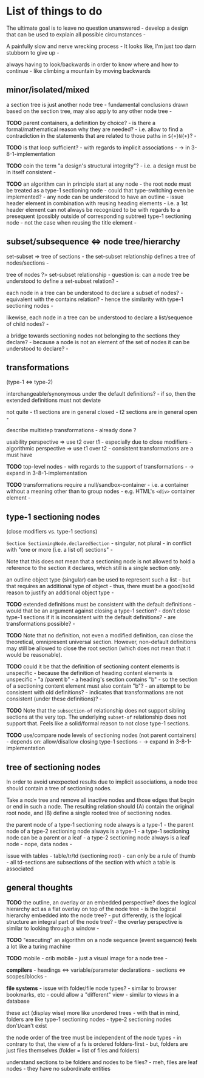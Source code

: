 
<!-- ======================================================================= -->
# List of things to do

The ultimate goal is to leave no question unanswered -
develop a design that can be used to explain all possible circumstances -

A painfully slow and nerve wrecking process -
It looks like, I'm just too darn stubborn to give up -

always having to look/backwards in order to
know where and how to continue -
like climbing a mountain by moving backwards

<!-- ======================================================================= -->
## minor/isolated/mixed

a section tree is just another node tree -
fundamental conclusions drawn based on the section tree,
may also apply to any other node tree -

**TODO**
parent containers, a definition by choice? -
is there a formal/mathematical reason why they are needed? -
i.e. allow to find a contradiction in the statements that
are related to those paths in `S{+}N{+}`? -

**TODO**
is that loop sufficient? -
with regards to implicit associations -
-> in 3-8-1-implementation

**TODO**
coin the term "a design's structural integrity"? -
i.e. a design must be in itself consistent -

**TODO**
an algorithm can in principle start at any node -
the root node must be treated as a type-1 sectioning node -
could that type-switching even be implemented? -
any node can be understood to have an outline -
issue header element in combination with reusing heading elements -
i.e. a 1st header element can not always be recognized to be with
regards to a presequent (possibly outside of corresponding subtree)
type-1 sectioning node -
not the case when reusing the title element -

<!-- ======================================================================= -->
## subset/subsequence <=> node tree/hierarchy

set-subset => tree of sections -
the set-subset relationship defines a tree of nodes/sections -

tree of nodes ?> set-subset relationship -
question is: can a node tree be understood to define a set-subset relation? -

each node in a tree can be understood to declare a subset of nodes? -
equivalent with the contains relation? -
hence the similarity with type-1 sectioning nodes -

likewise, each node in a tree can be understood
to declare a list/sequence of child nodes? -

a bridge towards sectioning nodes not belonging
to the sections they declare? -
because a node is not an element of the set of nodes
it can be understood to declare? -

<!-- ======================================================================= -->
## transformations

(type-1 <=> type-2)

interchangeable/synonymous under the default definitions? -
if so, then the extended definitions must not deviate

not quite -
t1 sections are in general closed -
t2 sections are in general open -

describe multistep transformations -
already done ?

usability perspective => use t2 over t1 -
especially due to close modifiers -
algorithmic perspective => use t1 over t2 -
consistent transformations are a must have

**TODO**
top-level nodes -
with regards to the support of transformations -
-> expand in 3-8-1-implementation

**TODO**
transformations require a null/sandbox-container -
i.e. a container without a meaning other than to group nodes -
e.g. HTML's `<div>` container element -

<!-- ======================================================================= -->
## type-1 sectioning nodes

(close modifiers vs. type-1 sections)

`Section SectioningNode.declaredSection` - singular, not plural -
in conflict with "one or more (i.e. a list of) sections" -

Note that this does not mean that a sectioning node is not allowed to hold
a reference to the section it declares, which still is a single section only.

an outline object type (singular) can be used to represent such a list -
but that requires an additional type of object -
thus, there must be a good/solid reason to justify an additional object type -

**TODO**
extended definitions must be consistent with the default definitions -
would that be an argument against closing a type-1 section? -
don't close type-1 sections if it is inconsistent with the default definitions? -
are transformations possible? -

**TODO**
Note that no definition, not even a modified definition, can close the
theoretical, omnipresent universal section. However, non-default definitions
may still be allowed to close the root section (which does not mean that it
would be reasonable).

**TODO**
could it be that the definition of sectioning content elements is unspecific -
because the definition of heading content elements is unspecific -
"a /parent b" - a heading's section contains "b" -
so the section of a sectioning content element must also contain "b"? -
an attempt to be consistent with old definitions? -
indicates that transformations are not consistent (under these definitions)? -

**TODO**
Note that the `subsection-of` relationship does not support sibling sections
at the very top. The underlying `subset-of` relationship does not support
that. Feels like a solid/formal reason to not close type-1 sections.

**TODO**
use/compare node levels of sectioning nodes (not parent containers) -
depends on: allow/disallow closing type-1 sections -
-> expand in 3-8-1-implementation

<!-- ======================================================================= -->
## tree of sectioning nodes

In order to avoid unexpected results due to implicit associations,
a node tree should contain a tree of sectioning nodes.

Take a node tree and remove all inactive nodes and those edges that begin or
end in such a node. The resulting relation should (A) contain the original
root node, and (B) define a single rooted tree of sectioning nodes.

the parent node of a type-1 sectioning node always is a type-1 -
the parent node of a type-2 sectioning node always is a type-1 -
a type-1 sectioning node can be a parent or a leaf -
a type-2 sectioning node always is a leaf node - nope, data nodes -

issue with tables -
table/tr/td (sectioning root) -
can only be a rule of thumb -
all td-sections are subsections of the section with which a table is associated

<!-- ======================================================================= -->
## general thoughts

**TODO**
the outline, an overlay or an embedded perspective?
does the logical hierarchy act as a flat overlay on top of the node tree -
is the logical hierarchy embedded into the node tree? -
put differently, is the logical structure an integral part of the node tree? -
the overlay perspective is similar to looking through a window -

**TODO**
"executing" an algorithm on a node sequence (event sequence)
feels a lot like a turing machine

**TODO**
mobile - crib mobile -
just a visual image for a node tree -

**compilers** -
headings <=> variable/parameter declarations -
sections <=> scopes/blocks -

**file systems** -
issue with folder/file node types? -
similar to browser bookmarks, etc -
could allow a "different" view -
similar to views in a database

these act (display wise) more like unordered trees -
with that in mind, folders are like type-1 sectioning nodes -
type-2 sectioning nodes don't/can't exist

the node order of the tree must be independent of the node types -
in contrary to that, the view of a fs is ordered folders-first -
but, folders are just files themselves (folder = list of files and folders)

understand sections to be folders and nodes to be files? -
meh, files are leaf nodes - they have no subordinate entities

